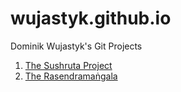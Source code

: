 # wujastyk.github.io
Dominik Wujastyk's Git Projects 

1. [The Sushruta Project](https://wujastyk.github.io/sushrutaproject/)
2. [The Rasendramaṅgala](https://wujastyk.github.io/rasendramangala/)
